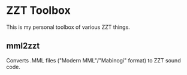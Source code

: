 # ZZT Toolbox

This is my personal toolbox of various ZZT things.

## mml2zzt

Converts .MML files ("Modern MML"/"Mabinogi" format) to ZZT sound code.
